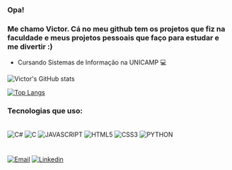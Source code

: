 ### Opa!

### Me chamo Victor. Cá no meu github tem os projetos que fiz na faculdade e meus projetos pessoais que faço para estudar e me divertir :)

- Cursando Sistemas de Informação na UNICAMP 💻
‎

![Victor's GitHub stats](https://github-readme-stats.vercel.app/api?username=VictorFerreiraDaSilva&show_icons=true&theme=aura)

[![Top Langs](https://github-readme-stats.vercel.app/api/top-langs/?username=VictorFerreiraDaSilva&layout=compact&theme=aura&langs_count=10)](https://github.com/anuraghazra/github-readme-stats)

### Tecnologias que uso:
<div style="display: inline_block"><br/>
    <img alt="C#" src="https://img.shields.io/badge/C%23-239120?style=for-the-badge&logo=c-sharp&logoColor=white" align="center">
    <img alt="C" src="https://img.shields.io/badge/C-00599C?style=for-the-badge&logo=c&logoColor=white" align="center">    
    <img alt="JAVASCRIPT" src="https://img.shields.io/badge/JavaScript-F7DF1E?style=for-the-badge&logo=javascript&logoColor=black" align="center">
    <img alt="HTML5" src="https://img.shields.io/badge/HTML5-E34F26?style=for-the-badge&logo=html5&logoColor=white" align="center">
    <img alt="CSS3" src="https://img.shields.io/badge/CSS3-1572B6?style=for-the-badge&logo=css3&logoColor=white" align="center">
    <img alt="PYTHON" src="https://img.shields.io/badge/Python-3776AB?style=for-the-badge&logo=python&logoColor=white" align="center">
</div>

#

[![Email](https://img.shields.io/badge/Gmail-D14836?style=for-the-badge&logo=gmail&logoColor=white)](mailto:victor.ferreira.silva001@gmail.com) [![Linkedin](https://img.shields.io/badge/LinkedIn-0077B5?style=for-the-badge&logo=linkedin&logoColor=white)](https://www.linkedin.com/in/victorferreiradasilva/)

